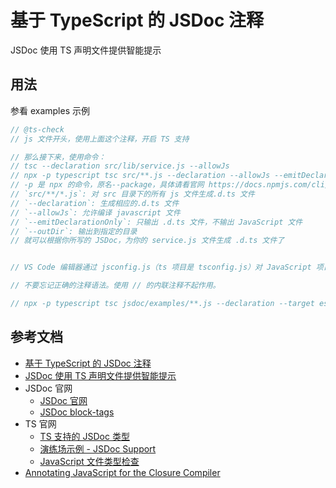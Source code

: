 # 基于 TypeScript 的 JSDoc 注释

JSDoc 使用 TS 声明文件提供智能提示

## 用法

参看 examples 示例

```ts
// @ts-check
// js 文件开头，使用上面这个注释，开启 TS 支持

// 那么接下来，使用命令：
// tsc --declaration src/lib/service.js --allowJs
// npx -p typescript tsc src/**.js --declaration --allowJs --emitDeclarationOnly --outDir types
// -p 是 npx 的命令，原名--package，具体请看官网 https://docs.npmjs.com/cli/v8/commands/npx
// `src/**/*.js`: 对 src 目录下的所有 js 文件生成.d.ts 文件
// `--declaration`: 生成相应的.d.ts 文件
// `--allowJs`: 允许编译 javascript 文件
// `--emitDeclarationOnly`: 只输出 .d.ts 文件，不输出 JavaScript 文件
// `--outDir`: 输出到指定的目录
// 就可以根据你所写的 JSDoc，为你的 service.js 文件生成 .d.ts 文件了


// VS Code 编辑器通过 jsconfig.js（ts 项目是 tsconfig.js）对 JavaScript 项目提供支持 type-checking-javascript-files

// 不要忘记正确的注释语法。使用 // 的内联注释不起作用。

// npx -p typescript tsc jsdoc/examples/**.js --declaration --target es2015 --allowJs --emitDeclarationOnly --outDir dist/types
```

## 参考文档

- [基于 TypeScript 的 JSDoc 注释](https://juejin.cn/post/6844903706006126599)
- [JSDoc 使用 TS 声明文件提供智能提示](https://betgar.github.io/2019/11/29/jsdoc-with-ts-declaration/)
- JSDoc 官网
  - [JSDoc 官网](https://jsdoc.app/about-getting-started.html)
  - [JSDoc block-tags](https://jsdoc.app/#block-tags)
- TS 官网
  - [TS 支持的 JSDoc 类型](https://www.typescriptlang.org/docs/handbook/jsdoc-supported-types.html)
  - [演练场示例 - JSDoc Support](https://www.typescriptlang.org/zh/play#example/jsdoc-support)
  - [JavaScript 文件类型检查](https://www.tslang.cn/docs/handbook/type-checking-javascript-files.html)
- [Annotating JavaScript for the Closure Compiler](https://github.com/google/closure-compiler/wiki/Annotating-JavaScript-for-the-Closure-Compiler)
